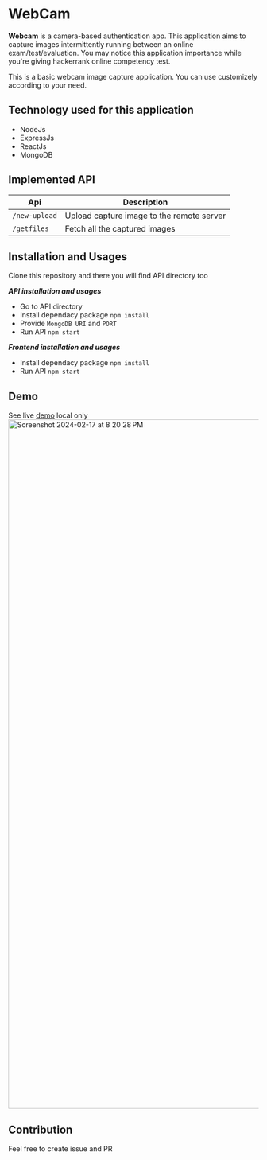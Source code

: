 # WebCam
**Webcam** is a camera-based authentication app. This application aims to capture images intermittently running between an online exam/test/evaluation. You may notice this application importance while you're giving hackerrank online competency test.

This is a basic webcam image capture application. You can use customizely according to your need. 

## Technology used for this application

- NodeJs
- ExpressJs
- ReactJs
- MongoDB

## Implemented API
Api | Description
---|----
`/new-upload` |  Upload capture image to the remote server
`/getfiles `| Fetch all the captured images

## Installation and Usages
Clone this repository and there you will find API directory too

**_API installation and usages_**

- Go to API directory
- Install dependacy package `npm install`
- Provide `MongoDB URI` and `PORT`
- Run API `npm start`

**_Frontend installation and usages_**

- Install dependacy package `npm install`
- Run API `npm start`

## Demo
See live [demo](https://mhhabib.github.io/WebCam/) local only 
<img width="1386" alt="Screenshot 2024-02-17 at 8 20 28 PM" src="https://github.com/mhhabib/WebCam/assets/17263976/38dfb66a-b77f-4cb3-bd2c-baf5215f2fc2">

## Contribution
Feel free to create issue and PR
